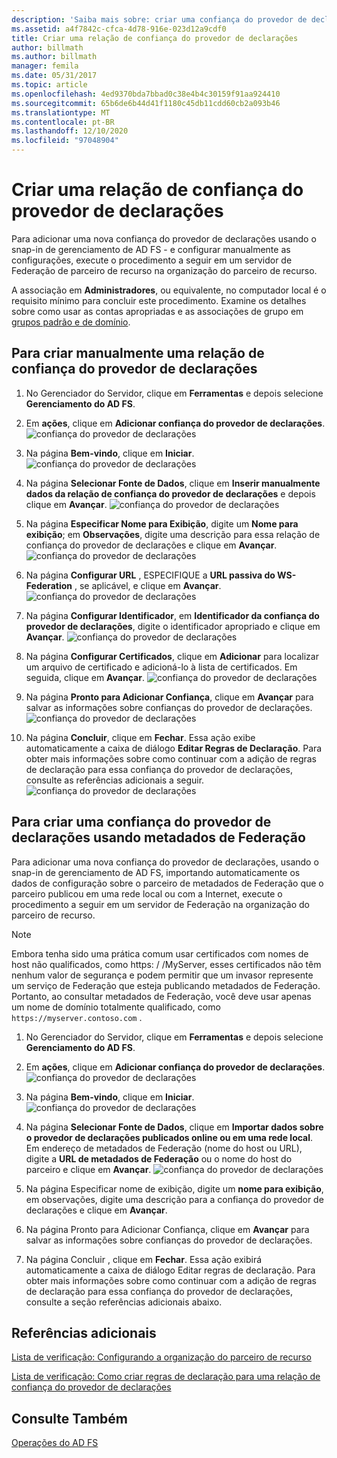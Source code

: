 ```yaml
---
description: 'Saiba mais sobre: criar uma confiança do provedor de declarações'
ms.assetid: a4f7842c-cfca-4d78-916e-023d12a9cdf0
title: Criar uma relação de confiança do provedor de declarações
author: billmath
ms.author: billmath
manager: femila
ms.date: 05/31/2017
ms.topic: article
ms.openlocfilehash: 4ed9370bda7bbad0c38e4b4c30159f91aa924410
ms.sourcegitcommit: 65b6de6b44d41f1180c45db11cdd60cb2a093b46
ms.translationtype: MT
ms.contentlocale: pt-BR
ms.lasthandoff: 12/10/2020
ms.locfileid: "97048904"
---
```

# <a name="create-a-claims-provider-trust"></a>Criar uma relação de confiança do provedor de declarações

Para adicionar uma nova confiança do provedor de declarações usando o snap-in de gerenciamento de AD FS \- e configurar manualmente as configurações, execute o procedimento a seguir em um servidor de Federação de parceiro de recurso na organização do parceiro de recurso.

A associação em **Administradores**, ou equivalente, no computador local é o requisito mínimo para concluir este procedimento.  Examine os detalhes sobre como usar as contas apropriadas e as associações de grupo em [grupos padrão e de domínio](https://go.microsoft.com/fwlink/?LinkId=83477).

## <a name="to-create-a-claims-provider-trust-manually"></a>Para criar manualmente uma relação de confiança do provedor de declarações

1.  No Gerenciador do Servidor, clique em **Ferramentas** e depois selecione **Gerenciamento do AD FS**.

2.  Em **ações**, clique em **Adicionar confiança do provedor de declarações**.
![confiança do provedor de declarações](media/Create-a-Claims-Provider-Trust/addclaim1.PNG)

3.  Na página **Bem-vindo**, clique em **Iniciar**.
![confiança do provedor de declarações](media/Create-a-Claims-Provider-Trust/addclaim2.PNG)

4.  Na página **Selecionar Fonte de Dados**, clique em **Inserir manualmente dados da relação de confiança do provedor de declarações** e depois clique em **Avançar**.
![confiança do provedor de declarações](media/Create-a-Claims-Provider-Trust/addclaim3.PNG)

5.  Na página **Especificar Nome para Exibição**, digite um **Nome para exibição**; em **Observações**, digite uma descrição para essa relação de confiança do provedor de declarações e clique em **Avançar**.
![confiança do provedor de declarações](media/Create-a-Claims-Provider-Trust/addclaim4.PNG)

6.  Na página **Configurar URL** , ESPECIFIQUE a **URL passiva do WS-Federation** , se aplicável, e clique em **Avançar**.
![confiança do provedor de declarações](media/Create-a-Claims-Provider-Trust/addclaim5.PNG)

8. Na página **Configurar Identificador**, em **Identificador da confiança do provedor de declarações**, digite o identificador apropriado e clique em **Avançar**.
![confiança do provedor de declarações](media/Create-a-Claims-Provider-Trust/addclaim6.PNG)

9. Na página **Configurar Certificados**, clique em **Adicionar** para localizar um arquivo de certificado e adicioná-lo à lista de certificados. Em seguida, clique em **Avançar**.
![confiança do provedor de declarações](media/Create-a-Claims-Provider-Trust/addclaim7.PNG)

10. Na página **Pronto para Adicionar Confiança**, clique em **Avançar** para salvar as informações sobre confianças do provedor de declarações.
![confiança do provedor de declarações](media/Create-a-Claims-Provider-Trust/addclaim8.PNG)

11. Na página **Concluir**, clique em **Fechar**. Essa ação exibe automaticamente a caixa de diálogo **Editar Regras de Declaração**. Para obter mais informações sobre como continuar com a adição de regras de declaração para essa confiança do provedor de declarações, consulte as referências adicionais a seguir.
![confiança do provedor de declarações](media/Create-a-Claims-Provider-Trust/addclaim9.PNG)

## <a name="to-create-a-claims-provider-trust-using-federation-metadata"></a>Para criar uma confiança do provedor de declarações usando metadados de Federação
Para adicionar uma nova confiança do provedor de declarações, usando o snap-in de gerenciamento de AD FS, importando automaticamente os dados de configuração sobre o parceiro de metadados de Federação que o parceiro publicou em uma rede local ou com a Internet, execute o procedimento a seguir em um servidor de Federação na organização do parceiro de recurso.

>[!NOTE]
>Embora tenha sido uma prática comum usar certificados com nomes de host não qualificados, como https: \/ /MyServer, esses certificados não têm nenhum valor de segurança e podem permitir que um invasor represente um serviço de Federação que esteja publicando metadados de Federação. Portanto, ao consultar metadados de Federação, você deve usar apenas um nome de domínio totalmente qualificado, como `https://myserver.contoso.com` .

1.  No Gerenciador do Servidor, clique em **Ferramentas** e depois selecione **Gerenciamento do AD FS**.

2.  Em **ações**, clique em **Adicionar confiança do provedor de declarações**.
![confiança do provedor de declarações](media/Create-a-Claims-Provider-Trust/addclaim1.PNG)

3.  Na página **Bem-vindo**, clique em **Iniciar**.
![confiança do provedor de declarações](media/Create-a-Claims-Provider-Trust/addclaim2.PNG)

4.  Na página **Selecionar Fonte de Dados**, clique em **Importar dados sobre o provedor de declarações publicados online ou em uma rede local**. Em endereço de metadados de Federação (nome do host ou URL), digite a **URL de metadados de Federação** ou o nome do host do parceiro e clique em **Avançar**.
![confiança do provedor de declarações](media/Create-a-Claims-Provider-Trust/addclaim10.PNG)

5.  Na página Especificar nome de exibição, digite um **nome para exibição**, em observações, digite uma descrição para a confiança do provedor de declarações e clique em **Avançar**.

6.  Na página Pronto para Adicionar Confiança, clique em **Avançar** para salvar as informações sobre confianças do provedor de declarações.

7.  Na página Concluir , clique em **Fechar**. Essa ação exibirá automaticamente a caixa de diálogo Editar regras de declaração. Para obter mais informações sobre como continuar com a adição de regras de declaração para essa confiança do provedor de declarações, consulte a seção referências adicionais abaixo.




## <a name="additional-references"></a>Referências adicionais
[Lista de verificação: Configurando a organização do parceiro de recurso](../../ad-fs/deployment/Checklist--Configuring-the-Resource-Partner-Organization.md)

[Lista de verificação: Como criar regras de declaração para uma relação de confiança do provedor de declarações](../../ad-fs/deployment/Checklist--Creating-Claim-Rules-for-a-Claims-Provider-Trust.md)

## <a name="see-also"></a>Consulte Também
[Operações do AD FS](../ad-fs-operations.md)

